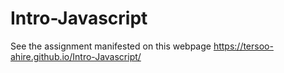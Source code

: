 # Intro-Javascript

See the assignment manifested on this webpage https://tersoo-ahire.github.io/Intro-Javascript/

